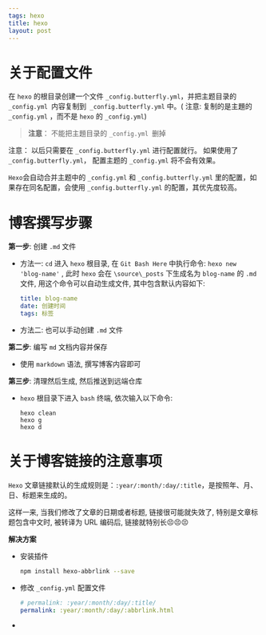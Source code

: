 ```yaml
---
tags: hexo
title: hexo
layout: post
---
```




# 关于配置文件

在 `hexo` 的根目录创建一个文件 `_config.butterfly.yml`，并把主题目录的 `_config.yml `内容复制到` _config.butterfly.yml` 中。( 注意: 复制的是主題的 `_config.yml` ，而不是 `hexo` 的 `_config.yml`)

> **注意**： 不能把主題目录的 `_config.yml `删掉

注意： 以后只需要在 `_config.butterfly.yml` 进行配置就行。
如果使用了 `_config.butterfly.yml`， 配置主题的 `_config.yml` 将不会有效果。

`Hexo`会自动合并主题中的 `_config.yml` 和 `_config.butterfly.yml` 里的配置，如果存在同名配置，会使用 `_config.butterfly.yml` 的配置，其优先度较高。



# 博客撰写步骤

**第一步**: 创建 `.md` 文件

+ 方法一: `cd` 进入 `hexo` 根目录, 在 `Git Bash Here` 中执行命令: `hexo new 'blog-name'` , 此时 `hexo` 会在 `\source\_posts` 下生成名为 `blog-name` 的 `.md` 文件, 用这个命令可以自动生成文件, 其中包含默认内容如下:

  ```yaml
  title: blog-name
  date: 创建时间
  tags: 标签
  ```

+ 方法二: 也可以手动创建 `.md` 文件

**第二步**: 编写 `md` 文档内容并保存

+ 使用 `markdown` 语法, 撰写博客内容即可

**第三步**: 清理然后生成, 然后推送到远端仓库

+ `hexo` 根目录下进入 `bash` 终端, 依次输入以下命令:

  ```shell
  hexo clean
  hexo g
  hexo d
  ```

  

# 关于博客链接的注意事项

`Hexo` 文章链接默认的生成规则是：`:year/:month/:day/:title`，是按照年、月、日、标题来生成的。

这样一来, 当我们修改了文章的日期或者标题, 链接很可能就失效了, 特别是文章标题包含中文时, 被转译为 URL 编码后, 链接就特别长😣😣😣

**解决方案**

+ 安装插件

  ```bash
  npm install hexo-abbrlink --save
  ```

+ 修改 `_config.yml` 配置文件

  ```yml
  # permalink: :year/:month/:day/:title/
  permalink: :year/:month/:day/:abbrlink.html
  ```

+ 